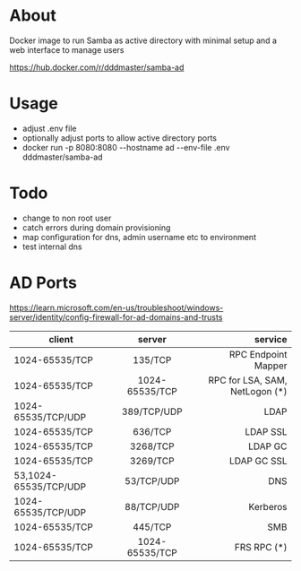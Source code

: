 # About
Docker image to run Samba as active directory with minimal setup and a web interface to manage users

https://hub.docker.com/r/dddmaster/samba-ad

# Usage
- adjust .env file
- optionally adjust ports to allow active directory ports
- docker run -p 8080:8080 --hostname ad --env-file .env dddmaster/samba-ad

# Todo
- change to non root user
- catch errors during domain provisioning
- map configuration for dns, admin username etc to environment
- test internal dns

# AD Ports
https://learn.microsoft.com/en-us/troubleshoot/windows-server/identity/config-firewall-for-ad-domains-and-trusts

| client | server | service | 
| ------------- |:-------------:| -----:|
| 1024-65535/TCP | 135/TCP | RPC Endpoint Mapper |
| 1024-65535/TCP | 1024-65535/TCP | RPC for LSA, SAM, NetLogon (*)
| 1024-65535/TCP/UDP | 389/TCP/UDP | LDAP
| 1024-65535/TCP | 636/TCP | LDAP SSL
| 1024-65535/TCP | 3268/TCP | LDAP GC
| 1024-65535/TCP | 3269/TCP | LDAP GC SSL
| 53,1024-65535/TCP/UDP | 53/TCP/UDP | DNS
| 1024-65535/TCP/UDP | 88/TCP/UDP | Kerberos
| 1024-65535/TCP | 445/TCP | SMB
| 1024-65535/TCP | 1024-65535/TCP | FRS RPC (*)
